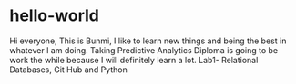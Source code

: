 # hello-world

Hi everyone,
This is Bunmi, I like to learn new things and being the best in whatever I am doing.
Taking Predictive Analytics Diploma is going to be work the while because I will definitely learn a lot.
Lab1- Relational Databases, Git Hub and Python
